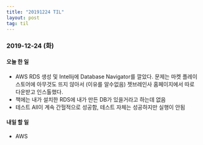 ```yaml
---
title: "20191224 TIL"
layout: post
tag: til
---
```


### 2019-12-24 (화)
#### 오늘 한 일  
- AWS RDS 생성 및 Intellij에 Database Navigator를 깔았다. 문제는 마켓 플레이스토어에 아무것도 뜨지 않아서 (이유를 알수없음) 젯브레인사 홈페이지에서 따로 다운받고 인스톨했다.
- 책에는 내가 설치한 RDS에 내가 만든 DB가 있을거라고 하는데 없음
- 테스트 All이 계속 간헐적으로 성공함, 테스트 자체는 성공하지만 실행이 안됨


#### 내일 할 일
- AWS


